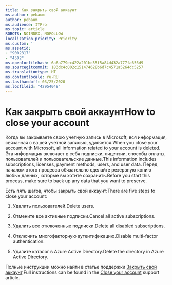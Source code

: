 ```yaml
---
title: Как закрыть свой аккаунт
ms.author: pebaum
author: pebaum
ms.audience: ITPro
ms.topic: article
ROBOTS: NOINDEX, NOFOLLOW
localization_priority: Priority
ms.custom: ''
ms.assetid:
- "9002317"
- "4502"
ms.openlocfilehash: 6a6a779ec422a201bd55f5a84d432a777fa656d9
ms.sourcegitcommit: 183dc4c002c151474628b6d7c4571a5264dc5257
ms.translationtype: HT
ms.contentlocale: ru-RU
ms.lasthandoff: 03/25/2020
ms.locfileid: "42954048"
---
```

# <a name="how-to-close-your-account"></a><span data-ttu-id="5d8c2-102">Как закрыть свой аккаунт</span><span class="sxs-lookup"><span data-stu-id="5d8c2-102">How to close your account</span></span>

<span data-ttu-id="5d8c2-103">Когда вы закрываете свою учетную запись в Microsoft, вся информация, связанная с вашей учетной записью, удаляется.</span><span class="sxs-lookup"><span data-stu-id="5d8c2-103">When you close your account with Microsoft, all information related to your account is deleted.</span></span> <span data-ttu-id="5d8c2-104">Эта информация включает в себя подписки, лицензии, способы оплаты, пользователей и пользовательские данные.</span><span class="sxs-lookup"><span data-stu-id="5d8c2-104">This information includes subscriptions, licenses, payment methods, users, and user data.</span></span> <span data-ttu-id="5d8c2-105">Перед началом этого процесса обязательно сделайте резервную копию любых данных, которые вы хотите сохранить.</span><span class="sxs-lookup"><span data-stu-id="5d8c2-105">Before you start this process, make sure to back up any data that you want to preserve.</span></span>

<span data-ttu-id="5d8c2-106">Есть пять шагов, чтобы закрыть свой аккаунт:</span><span class="sxs-lookup"><span data-stu-id="5d8c2-106">There are five steps to close your account:</span></span>

1. <span data-ttu-id="5d8c2-107">Удалить пользователей.</span><span class="sxs-lookup"><span data-stu-id="5d8c2-107">Delete users.</span></span>

2. <span data-ttu-id="5d8c2-108">Отмените все активные подписки.</span><span class="sxs-lookup"><span data-stu-id="5d8c2-108">Cancel all active subscriptions.</span></span>

3. <span data-ttu-id="5d8c2-109">Удалить все отключенные подписки.</span><span class="sxs-lookup"><span data-stu-id="5d8c2-109">Delete all disabled subscriptions.</span></span>

4. <span data-ttu-id="5d8c2-110">Отключить многофакторную аутентификацию.</span><span class="sxs-lookup"><span data-stu-id="5d8c2-110">Disable multi-factor authentication.</span></span>

5. <span data-ttu-id="5d8c2-111">Удалите каталог в Azure Active Directory.</span><span class="sxs-lookup"><span data-stu-id="5d8c2-111">Delete the directory in Azure Active Directory.</span></span>

<span data-ttu-id="5d8c2-112">Полные инструкции можно найти в статье поддержки [Закрыть свой аккаунт](https://docs.microsoft.com/microsoft-365/commerce/close-your-account).</span><span class="sxs-lookup"><span data-stu-id="5d8c2-112">Full instructions can be found in the [Close your account](https://docs.microsoft.com/microsoft-365/commerce/close-your-account) support article.</span></span>
